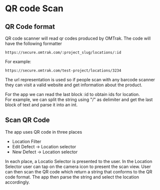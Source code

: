 QR code Scan
============

QR Code format
--------------
QR code scanner will read qr codes produced by OMTrak.  The code will have the following formatter

    https://secure.omtrak.com/:project_slug/locations/:id

For example:

    https://secure.omtrak.com/test-project/locations/3234

The url representation is used so if people scan with any barcode scanner they can visit a valid website and get information about the product.

For the app we can read the last block :id to obtain ids for location.  
For example, we can split the string using "/" as delimiter and get the last block of text and parse it into an int.

Scan QR Code
------------

The app uses QR code in three places

* Location Filter
* Edit Defect -> Location selector
* New Defect -> Location selector

In each place, a Locatio Selector is presented to the user.  In the Location Selector user can tap on the camera icon
to present the scan view.  User can then scan the QR code which return a string that conforms
to the QR code format.  The app then parse the string and select the location accordingly.

